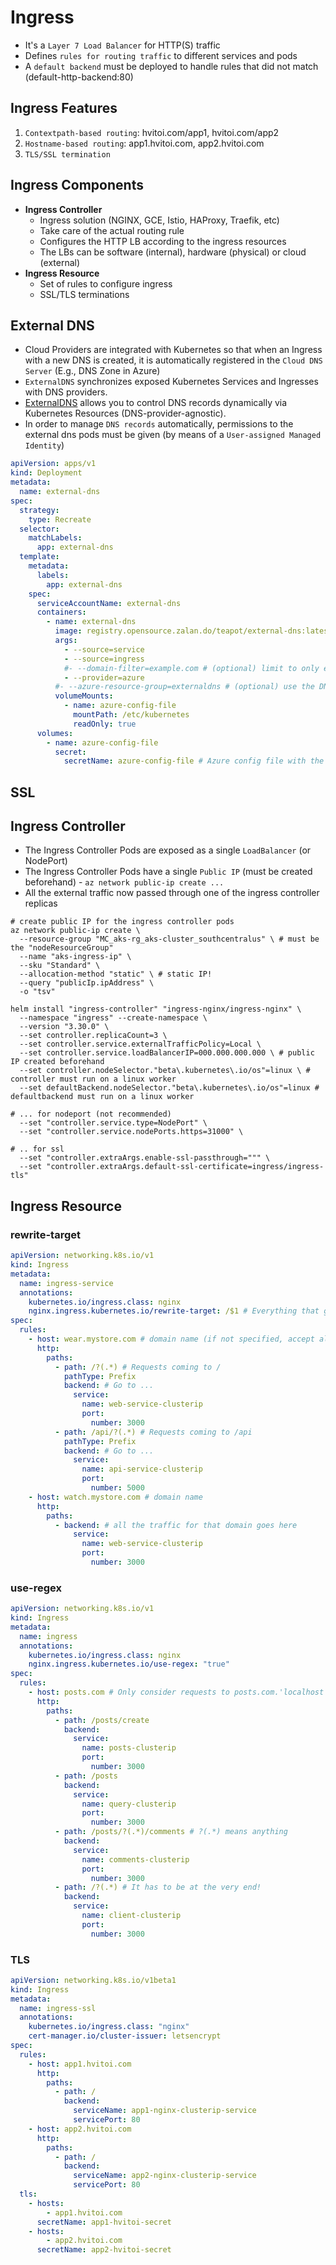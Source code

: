 # Ingress

- It's a `Layer 7 Load Balancer` for HTTP(S) traffic
- Defines `rules for routing traffic` to different services and pods
- A `default backend` must be deployed to handle rules that did not match (default-http-backend:80)

## Ingress Features

1. `Contextpath-based routing`: hvitoi.com/app1, hvitoi.com/app2
1. `Hostname-based routing`: app1.hvitoi.com, app2.hvitoi.com
1. `TLS/SSL termination`

## Ingress Components

- **Ingress Controller**
  - Ingress solution (NGINX, GCE, Istio, HAProxy, Traefik, etc)
  - Take care of the actual routing rule
  - Configures the HTTP LB according to the ingress resources
  - The LBs can be software (internal), hardware (physical) or cloud (external)
- **Ingress Resource**
  - Set of rules to configure ingress
  - SSL/TLS terminations

## External DNS

- Cloud Providers are integrated with Kubernetes so that when an Ingress with a new DNS is created, it is automatically registered in the `Cloud DNS Server` (E.g., DNS Zone in Azure)
- `ExternalDNS` synchronizes exposed Kubernetes Services and Ingresses with DNS providers.
- [ExternalDNS](https://github.com/kubernetes-sigs/external-dns) allows you to control DNS records dynamically via Kubernetes Resources (DNS-provider-agnostic).
- In order to manage `DNS records` automatically, permissions to the external dns pods must be given (by means of a `User-assigned Managed Identity`)

```yaml
apiVersion: apps/v1
kind: Deployment
metadata:
  name: external-dns
spec:
  strategy:
    type: Recreate
  selector:
    matchLabels:
      app: external-dns
  template:
    metadata:
      labels:
        app: external-dns
    spec:
      serviceAccountName: external-dns
      containers:
        - name: external-dns
          image: registry.opensource.zalan.do/teapot/external-dns:latest
          args:
            - --source=service
            - --source=ingress
            #- --domain-filter=example.com # (optional) limit to only example.com domains; change to match the zone created above.
            - --provider=azure
          #- --azure-resource-group=externaldns # (optional) use the DNS zones from the specific resource group
          volumeMounts:
            - name: azure-config-file
              mountPath: /etc/kubernetes
              readOnly: true
      volumes:
        - name: azure-config-file
          secret:
            secretName: azure-config-file # Azure config file with the service identity
```

## SSL

## Ingress Controller

- The Ingress Controller Pods are exposed as a single `LoadBalancer` (or NodePort)
- The Ingress Controller Pods have a single `Public IP` (must be created beforehand) - `az network public-ip create ...`
- All the external traffic now passed through one of the ingress controller replicas

```shell
# create public IP for the ingress controller pods
az network public-ip create \
  --resource-group "MC_aks-rg_aks-cluster_southcentralus" \ # must be the "nodeResourceGroup"
  --name "aks-ingress-ip" \
  --sku "Standard" \
  --allocation-method "static" \ # static IP!
  --query "publicIp.ipAddress" \
  -o "tsv"
```

```shell
helm install "ingress-controller" "ingress-nginx/ingress-nginx" \
  --namespace "ingress" --create-namespace \
  --version "3.30.0" \
  --set controller.replicaCount=3 \
  --set controller.service.externalTrafficPolicy=Local \
  --set controller.service.loadBalancerIP=000.000.000.000 \ # public IP created beforehand
  --set controller.nodeSelector."beta\.kubernetes\.io/os"=linux \ # controller must run on a linux worker
  --set defaultBackend.nodeSelector."beta\.kubernetes\.io/os"=linux # defaultbackend must run on a linux worker

# ... for nodeport (not recommended)
  --set "controller.service.type=NodePort" \
  --set "controller.service.nodePorts.https=31000" \

# .. for ssl
  --set "controller.extraArgs.enable-ssl-passthrough=""" \
  --set "controller.extraArgs.default-ssl-certificate=ingress/ingress-tls"
```

## Ingress Resource

### rewrite-target

```yaml
apiVersion: networking.k8s.io/v1
kind: Ingress
metadata:
  name: ingress-service
  annotations:
    kubernetes.io/ingress.class: nginx
    nginx.ingress.kubernetes.io/rewrite-target: /$1 # Everything that gets routed is written in the form /$1 - $1 is to be specified as ?(.*)
spec:
  rules:
    - host: wear.mystore.com # domain name (if not specified, accept all the incoming traffic for all routes without matching the hostname)
      http:
        paths:
          - path: /?(.*) # Requests coming to /
            pathType: Prefix
            backend: # Go to ...
              service:
                name: web-service-clusterip
                port:
                  number: 3000
          - path: /api/?(.*) # Requests coming to /api
            pathType: Prefix
            backend: # Go to ...
              service:
                name: api-service-clusterip
                port:
                  number: 5000
    - host: watch.mystore.com # domain name
      http:
        paths:
          - backend: # all the traffic for that domain goes here
              service:
                name: web-service-clusterip
                port:
                  number: 3000
```

### use-regex

```yaml
apiVersion: networking.k8s.io/v1
kind: Ingress
metadata:
  name: ingress
  annotations:
    kubernetes.io/ingress.class: nginx
    nginx.ingress.kubernetes.io/use-regex: "true"
spec:
  rules:
    - host: posts.com # Only consider requests to posts.com.'localhost' must be tricked into 'posts.com'
      http:
        paths:
          - path: /posts/create
            backend:
              service:
                name: posts-clusterip
                port:
                  number: 3000
          - path: /posts
            backend:
              service:
                name: query-clusterip
                port:
                  number: 3000
          - path: /posts/?(.*)/comments # ?(.*) means anything
            backend:
              service:
                name: comments-clusterip
                port:
                  number: 3000
          - path: /?(.*) # It has to be at the very end!
            backend:
              service:
                name: client-clusterip
                port:
                  number: 3000
```

### TLS

```yaml
apiVersion: networking.k8s.io/v1beta1
kind: Ingress
metadata:
  name: ingress-ssl
  annotations:
    kubernetes.io/ingress.class: "nginx"
    cert-manager.io/cluster-issuer: letsencrypt
spec:
  rules:
    - host: app1.hvitoi.com
      http:
        paths:
          - path: /
            backend:
              serviceName: app1-nginx-clusterip-service
              servicePort: 80
    - host: app2.hvitoi.com
      http:
        paths:
          - path: /
            backend:
              serviceName: app2-nginx-clusterip-service
              servicePort: 80
  tls:
    - hosts:
        - app1.hvitoi.com
      secretName: app1-hvitoi-secret
    - hosts:
        - app2.hvitoi.com
      secretName: app2-hvitoi-secret
```
